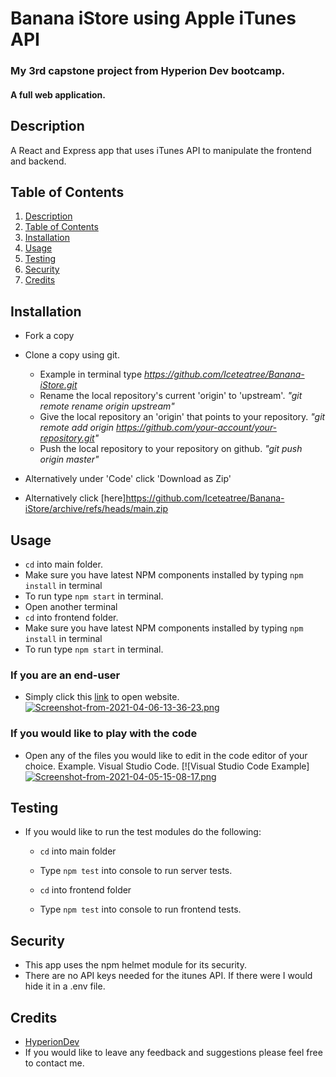 # Banana iStore using Apple iTunes API
### My 3rd capstone project from Hyperion Dev bootcamp.
#### A full web application.

## Description
A React and Express app that uses iTunes API to manipulate the frontend and backend.

## Table of Contents
1. [Description](#description)
2. [Table of Contents](#table-of-contents)
3. [Installation](#installation)
4. [Usage](#usage)
5. [Testing](#how-to-play)
6. [Security](#security)
7. [Credits](#credits)


## Installation

* Fork a copy
* Clone a copy using git.
  * Example in terminal type *https://github.com/Iceteatree/Banana-iStore.git*
  * Rename the local repository's current 'origin' to 'upstream'.
    *"git remote rename origin upstream"*
  * Give the local repository an 'origin' that points to your repository.
    *"git remote add origin https://github.com/your-account/your-repository.git"*
  * Push the local repository to your repository on github.
    *"git push origin master"*

* Alternatively under 'Code' click 'Download as Zip'
* Alternatively click [here]https://github.com/Iceteatree/Banana-iStore/archive/refs/heads/main.zip

## Usage

* ``cd`` into main folder.
* Make sure you have latest NPM components installed by typing ``npm install`` in terminal
* To run type ``npm start`` in terminal.
* Open another terminal
* ``cd`` into frontend folder.
* Make sure you have latest NPM components installed by typing ``npm install`` in terminal
* To run type ``npm start`` in terminal.

### If you are an end-user
* Simply click this [link](https://banana-istore.herokuapp.com/) to open website.
[![Screenshot-from-2021-04-06-13-36-23.png](https://i.postimg.cc/CKQ2wBJ0/Screenshot-from-2021-04-06-13-36-23.png)](https://postimg.cc/XZ9L8vT1)
### If you would like to play with the code
* Open any of the files you would like to edit in the code editor of your choice. Example. Visual Studio Code.
[![Visual Studio Code Example][![Screenshot-from-2021-04-05-15-08-17.png](https://i.postimg.cc/pLM0ydVz/Screenshot-from-2021-04-05-15-08-17.png)](https://postimg.cc/N5b8zBHj)

## Testing
* If you would like to run the test modules do the following:
  * ``cd`` into main folder
  * Type ``npm test`` into console to run server tests.

  * ``cd`` into frontend folder
  * Type ``npm test`` into console to run frontend tests.

## Security
* This app uses the npm helmet module for its security.
* There are no API keys needed for the itunes API. If there were I would hide it in a .env file.


## Credits
* [HyperionDev](https://www.hyperiondev.com/)
* If you would like to leave any feedback and suggestions please feel free to contact me.
